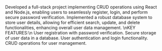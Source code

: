 Developed a full-stack project implementing CRUD operations using React and Node.js, enabling users to seamlessly register, login, and perform secure password verification.
Implemented a robust database system to store user details, allowing for efficient search, update, and delete functionalities, enhancing overall user data management.
\nKEY FEATURES:\n
User registration with password verification.
Secure storage of user data in a database.
User authentication and login functionality.
CRUD operations for user management.
